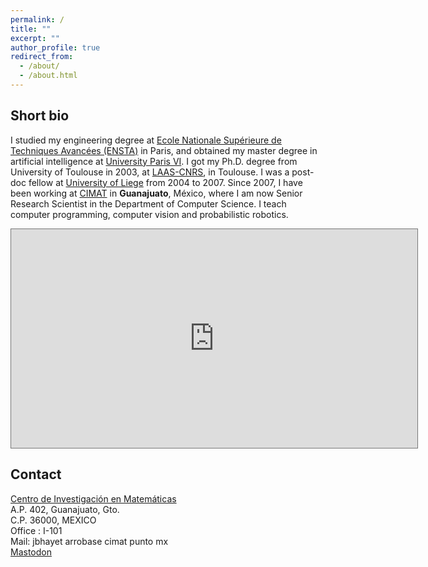 ```yaml
---
permalink: /
title: ""
excerpt: ""
author_profile: true
redirect_from:
  - /about/
  - /about.html
---
```


## Short bio

I studied my engineering degree at [Ecole Nationale Supérieure de Techniques Avancées (ENSTA)](https://www.ensta.fr) in Paris, and obtained my master degree in artificial intelligence at [University Paris VI](https://www.upmc.fr). I got my Ph.D. degree from University of Toulouse in 2003, at [LAAS-CNRS](https://www.laas.fr), in Toulouse. I was a post-doc fellow at [University of Liege](https://www.ulg.ac.be) from 2004 to 2007. Since 2007, I have been working at [CIMAT](https://www.cimat.mx) in **Guanajuato**, México, where I am now Senior Research Scientist in the Department of Computer Science. I teach computer programming, computer vision and probabilistic robotics.

<iframe src="https://calendar.google.com/calendar/embed?height=350&wkst=1&bgcolor=%23ffffff&ctz=America%2FMexico_City&showTitle=0&showNav=0&showTabs=1&showCalendars=0&showPrint=0&mode=WEEK&src=Y18yNTVlMWYxODIyZDdhMDNlYzU1OGI5OGVmN2I3N2IzYzI1NmZiNWYzNjIxYmFjYzZmMzc3ZmZiMGI3NWJmYWI3QGdyb3VwLmNhbGVuZGFyLmdvb2dsZS5jb20&color=%238E24AA" style="border:solid 1px #777" width="650" height="350" frameborder="0" scrolling="no"></iframe>


## Contact

[Centro de Investigación en Matemáticas](https://www.cimat.mx)<br>
A.P. 402, Guanajuato, Gto.<br>
C.P. 36000, MEXICO<br>
Office : I-101<br>
Mail: jbhayet arrobase cimat punto mx<br>
<a rel="me" href="https://mathstodon.xyz/@jbhayet">Mastodon</a>
